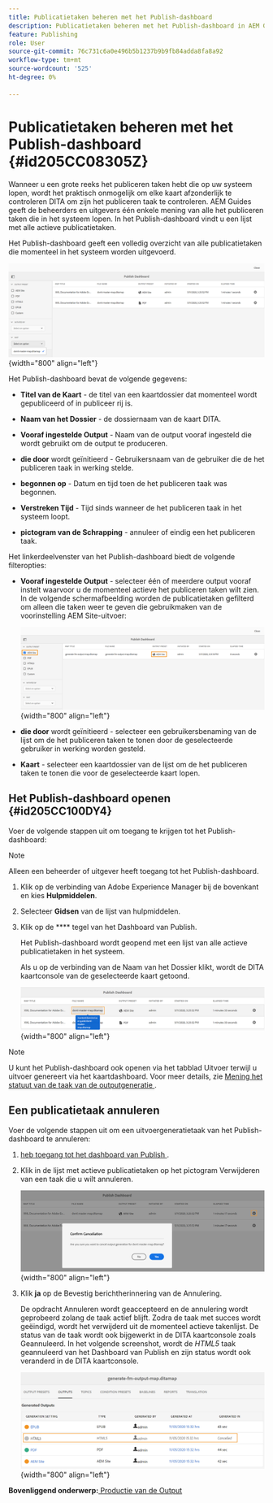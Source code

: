 ```yaml
---
title: Publicatietaken beheren met het Publish-dashboard
description: Publicatietaken beheren met het Publish-dashboard in AEM Guides. Zorg dat u weet hoe u toegang krijgt tot het publicatiedashboard en annuleer een publicatietaak.
feature: Publishing
role: User
source-git-commit: 76c731c6a0e496b5b1237b9b9fb84adda8fa8a92
workflow-type: tm+mt
source-wordcount: '525'
ht-degree: 0%

---
```


# Publicatietaken beheren met het Publish-dashboard {#id205CC08305Z}

Wanneer u een grote reeks het publiceren taken hebt die op uw systeem lopen, wordt het praktisch onmogelijk om elke kaart afzonderlijk te controleren DITA om zijn het publiceren taak te controleren. AEM Guides geeft de beheerders en uitgevers één enkele mening van alle het publiceren taken die in het systeem lopen. In het Publish-dashboard vindt u een lijst met alle actieve publicatietaken.

Het Publish-dashboard geeft een volledig overzicht van alle publicatietaken die momenteel in het systeem worden uitgevoerd.

![](images/publish-dashboard.png){width="800" align="left"}

Het Publish-dashboard bevat de volgende gegevens:

- **Titel van de Kaart** - de titel van een kaartdossier dat momenteel wordt gepubliceerd of in publiceer rij is.

- **Naam van het Dossier** - de dossiernaam van de kaart DITA.

- **Vooraf ingestelde Output** - Naam van de output vooraf ingesteld die wordt gebruikt om de output te produceren.

- **die door** wordt geïnitieerd - Gebruikersnaam van de gebruiker die de het publiceren taak in werking stelde.

- **begonnen op** - Datum en tijd toen de het publiceren taak was begonnen.

- **Verstreken Tijd** - Tijd sinds wanneer de het publiceren taak in het systeem loopt.

- **pictogram van de Schrapping** - annuleer of eindig een het publiceren taak.

Het linkerdeelvenster van het Publish-dashboard biedt de volgende filteropties:

- **Vooraf ingestelde Output** - selecteer één of meerdere output vooraf instelt waarvoor u de momenteel actieve het publiceren taken wilt zien. In de volgende schermafbeelding worden de publicatietaken gefilterd om alleen die taken weer te geven die gebruikmaken van de voorinstelling AEM Site-uitvoer:

  ![](images/publish-dashboard-preset-filter.png){width="800" align="left"}

- **die door** wordt geïnitieerd - selecteer een gebruikersbenaming van de lijst om de het publiceren taken te tonen door de geselecteerde gebruiker in werking worden gesteld.

- **Kaart** - selecteer een kaartdossier van de lijst om de het publiceren taken te tonen die voor de geselecteerde kaart lopen.

## Het Publish-dashboard openen {#id205CC100DY4}

Voer de volgende stappen uit om toegang te krijgen tot het Publish-dashboard:

>[!NOTE]
>
> Alleen een beheerder of uitgever heeft toegang tot het Publish-dashboard.

1. Klik op de verbinding van Adobe Experience Manager bij de bovenkant en kies **Hulpmiddelen**.

1. Selecteer **Gidsen** van de lijst van hulpmiddelen.

1. Klik op de **** tegel van het Dashboard van Publish.

   Het Publish-dashboard wordt geopend met een lijst van alle actieve publicatietaken in het systeem.

   Als u op de verbinding van de Naam van het Dossier klikt, wordt de DITA kaartconsole van de geselecteerde kaart getoond.

   ![](images/publish-dashboard-click-filename-link.png){width="800" align="left"}


>[!NOTE]
>
> U kunt het Publish-dashboard ook openen via het tabblad Uitvoer terwijl u uitvoer genereert via het kaartdashboard. Voor meer details, zie [ Mening het statuut van de taak van de outputgeneratie ](generate-output-for-a-dita-map.md#viewing_output_history).

## Een publicatietaak annuleren

Voer de volgende stappen uit om een uitvoergeneratietaak van het Publish-dashboard te annuleren:

1. [ heb toegang tot het dashboard van Publish ](#id205CC100DY4).

1. Klik in de lijst met actieve publicatietaken op het pictogram Verwijderen van een taak die u wilt annuleren.

   ![](images/publish-dashboard-cancel-task.png){width="800" align="left"}

1. Klik **ja** op de Bevestig berichtherinnering van de Annulering.

   De opdracht Annuleren wordt geaccepteerd en de annulering wordt geprobeerd zolang de taak actief blijft. Zodra de taak met succes wordt geëindigd, wordt het verwijderd uit de momenteel actieve takenlijst. De status van de taak wordt ook bijgewerkt in de DITA kaartconsole zoals Geannuleerd. In het volgende screenshot, wordt de *HTML5* taak geannuleerd van het Dashboard van Publish en zijn status wordt ook veranderd in de DITA kaartconsole.

   ![](images/cancelled-output-task.png){width="800" align="left"}


**Bovenliggend onderwerp:**[ Productie van de Output ](generate-output.md)
